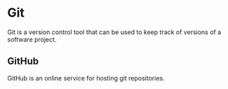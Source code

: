 # Git

Git is a version control tool that can be used to keep track of versions of a software project.

## GitHub

GitHub is an online service for hosting git repositories.






    

    